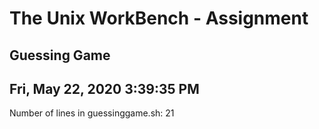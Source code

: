 # The Unix WorkBench - Assignment
## Guessing Game
Fri, May 22, 2020  3:39:35 PM
---------------------------------------------------
Number of lines in guessinggame.sh: 
21
